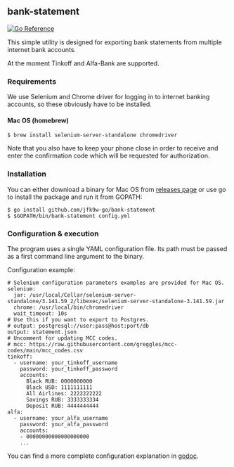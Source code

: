 ## bank-statement

[![Go Reference](https://pkg.go.dev/badge/github.com/jfk9w-go/bank-statement.svg)](https://pkg.go.dev/github.com/jfk9w-go/bank-statement)

This simple utility is designed for exporting bank statements from
multiple internet bank accounts.

At the moment Tinkoff and Alfa-Bank are supported.

### Requirements

We use Selenium and Chrome driver for logging in to internet banking accounts,
so these obviously have to be installed. 

#### Mac OS (homebrew)
```code:bash
$ brew install selenium-server-standalone chromedriver
```

Note that you also have to keep your phone close in order 
to receive and enter the confirmation code which will be requested for authorization.

### Installation

You can either download a binary for Mac OS from [releases page](https://github.com/jfk9w-go/bank-statement/releases)
or use go to install the package and run it from GOPATH:
```code:bash
$ go install github.com/jfk9w-go/bank-statement
$ $GOPATH/bin/bank-statement config.yml
```

### Configuration & execution

The program uses a single YAML configuration file. Its path must be passed as
a first command line argument to the binary.

Configuration example:
```code:yaml
# Selenium configuration parameters examples are provided for Mac OS.
selenium:
  jar: /usr/local/Cellar/selenium-server-standalone/3.141.59_2/libexec/selenium-server-standalone-3.141.59.jar
  chrome: /usr/local/bin/chromedriver
  wait_timeout: 10s
# Use this if you want to export to Postgres.
# output: postgresql://user:pass@host:port/db
output: statement.json
# Uncomment for updating MCC codes.
# mcc: https://raw.githubusercontent.com/greggles/mcc-codes/main/mcc_codes.csv
tinkoff:
  - username: your_tinkoff_username
    password: your_tinkoff_password
    accounts:
      Black RUB: 0000000000
      Black USD: 1111111111
      All Airlines: 2222222222
      Savings RUB: 3333333334
      Deposit RUB: 4444444444
alfa:
  - username: your_alfa_username
    password: your_alfa_password
    accounts:
    - 00000000000000000000
    ...
```

You can find a more complete configuration explanation in [godoc](https://pkg.go.dev/github.com/jfk9w-go/bank-statement).